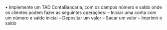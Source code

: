 • Implemente um TAD ContaBancaria, com os campos número e saldo onde os clientes podem fazer as seguintes operações:
– Iniciar uma conta com um número e saldo inicial
– Depositar um valor
– Sacar um valor
– Imprimir o saldo
